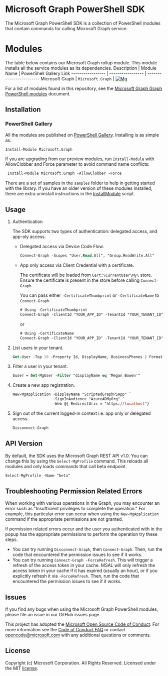 # Microsoft Graph PowerShell SDK
The Microsoft Graph PowerShell SDK is a collection of PowerShell modules that contain commands for calling Microsoft Graph service.

# Modules
The table below contains our Microsoft Graph rollup module. This module installs all the service modules as its dependencies.
Description       | Module Name       | PowerShell Gallery Link
----------------- | ----------------- | ------------------------
Microsoft Graph   | `Microsoft.Graph` | [![Mg]][MgGallery]

For a list of modules found in this repository, see the [Microsoft Graph Graph PowerShell modules](https://github.com/microsoftgraph/msgraph-sdk-powershell/wiki/MS-Graph-PowerShell-Modules) document.

## Installation
### PowerShell Gallery

All the modules are published on [PowerShell Gallery](https://www.powershellgallery.com/packages/Microsoft.Graph). Installing is as simple as:

```ps
Install-Module Microsoft.Graph
```

If you are upgrading from our preview modules, run `Install-Module` with AllowClobber and Force parameter to avoid command name conflicts:
```ps
 Install-Module Microsoft.Graph -AllowClobber -Force
```
There are a set of samples in the `samples` folder to help in getting started with the library. If you have an older version of these modules installed, there are extra uninstall instructions in the [InstallModule](./samples/0-InstallModule.ps1) script.

## Usage

1. Authentication
    
    The SDK supports two types of authentication: delegated access, and app-oly access.
    - Delegated access via Device Code Flow.

        ```ps
        Connect-Graph -Scopes "User.Read.All", "Group.ReadWrite.All"
        ```

    - App only access via Client Credential with a certificate.

        The certificate will be loaded from `Cert:\CurrentUser\My\` store. Ensure the certificate is present in the store before calling `Connect-Graph`.
        
        You can pass either `-CertificateThumbprint` or `-CertificateName` to `Connect-Graph`.

        ```ps
        # Using -CertificateThumbprint
        Connect-Graph -ClientId "YOUR_APP_ID" -TenantId "YOUR_TENANT_ID" -CertificateThumbprint "YOUR_CERT_THUMBPRINT"
        ```

        or

        ```ps
        # Using -CertificateName
        Connect-Graph -ClientId "YOUR_APP_ID" -TenantId "YOUR_TENANT_ID" -CertificateName "YOUR_CERT_SUBJECT"
        ```

2. List users in your tenant.

    ```ps
    Get-User -Top 10 -Property Id, DisplayName, BusinessPhones | Format-Table Id, DisplayName, BusinessPhones
    ```

3. Filter a user in your tenant.

    ```ps
    $user = Get-MgUser -Filter "displayName eq 'Megan Bowen'"
    ```

4. Create a new app registration.

    ```ps
    New-MgApplication -DisplayName "ScriptedGraphPSApp" `
                      -SignInAudience "AzureADMyOrg" `
                      -Web @{ RedirectUris = "https://localhost"}
    ```

5. Sign out of the current logged-in context i.e. app only or delegated access.

    ```ps
    Disconnect-Graph
    ```
## API Version
By default, the SDK uses the Microsoft Graph REST API v1.0. You can change this by using the `Select-MgProfile` command. This reloads all modules and only loads commands that call beta endpoint.

```ps
Select-MgProfile -Name "beta"
```

## Troubleshooting Permission Related Errors

When working with various operations in the Graph, you may encounter an error such as "Insufficient privileges to complete the operation."  For example, this particular error can occur when using the `New-MgApplication` command if the appropriate permissions are not granted.

If permission related errors occur and the user you authenticated with in the popup has the appropriate permissions to perform the operation try these steps.

- You can try running `Disconnect-Graph`, then `Connect-Graph`.  Then, run the code that encountered the permission issues to see if it works.
- You can try running `Connect-Graph -ForceRefresh`.  This will trigger a refresh of the access token in your cache. MSAL will only refresh the access token in your cache if it has expired (usually an hour), or if you explicitly refresh it via `-ForceRefresh`.  Then, run the code that encountered the permission issues to see if it works.

## Issues
If you find any bugs when using the Microsoft Graph PowerShell modules, please file an issue in our GitHub issues page.

This project has adopted the [Microsoft Open Source Code of Conduct](https://opensource.microsoft.com/codeofconduct/). For more information see the [Code of Conduct FAQ](https://opensource.microsoft.com/codeofconduct/faq/) or contact [opencode@microsoft.com](mailto:opencode@microsoft.com) with any additional questions or comments.

## License

Copyright (c) Microsoft Corporation. All Rights Reserved. Licensed under the MIT [license](LICENSE.txt).

<!-- References -->

<!-- Shields -->
[Mg]: https://img.shields.io/powershellgallery/v/Microsoft.Graph.svg?style=flat-square&label=Microsoft.Graph

<!-- PS Gallery -->
[MgGallery]: https://www.powershellgallery.com/packages/Microsoft.Graph/